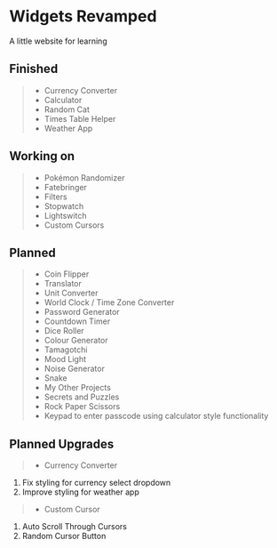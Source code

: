 Widgets Revamped
================

A little website for learning

Finished
--------

> - Currency Converter
> - Calculator
> - Random Cat
> - Times Table Helper
> - Weather App

Working on
----------

> - Pokémon Randomizer
> - Fatebringer
> - Filters
> - Stopwatch
> - Lightswitch
> - Custom Cursors

Planned
-------

> - Coin Flipper
> - Translator
> - Unit Converter
> - World Clock / Time Zone Converter
> - Password Generator
> - Countdown Timer
> - Dice Roller
> - Colour Generator
> - Tamagotchi
> - Mood Light
> - Noise Generator
> - Snake
> - My Other Projects
> - Secrets and Puzzles
> - Rock Paper Scissors
> - Keypad to enter passcode using calculator style functionality

Planned Upgrades
----------------

> - Currency Converter

  1. Fix styling for currency select dropdown
  2. Improve styling for weather app

> - Custom Cursor

  1. Auto Scroll Through Cursors
  2. Random Cursor Button
